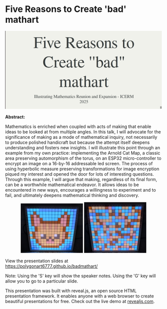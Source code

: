 <h1> Five Reasons to Create 'bad' mathart </h1>

![alt text](<pres-screenshot.png>)

<strong>Abstract:</strong> 
<p>
 Mathematics is enriched when coupled with acts of making that enable ideas to be looked at from multiple angles. In this talk, I will advocate for the significance of making as a mode of mathematical inquiry, not necessarily to produce polished handicraft but because the attempt itself deepens understanding and fosters new insights. I will illustrate this point through an example from my own practice: implementing the Arnold Cat Map, a classic area preserving automorphism of the torus, on an ESP32 micro-controller to encrypt an image on a 16-by-16 addressable led screen. The process of using hyperbolic measure preserving transformations for image encryption piqued my interest and opened the door for lots of interesting questions. Through this example, I will argue that making, regardless of its final form, can be a worthwhile mathematical endeavor. It allows ideas to be encountered in new ways, encourages a willingness to experiment and to fail, and ultimately deepens mathematical thinking and discovery.
</p>

<p align="center">
  <img src="led-cat.jpg" width="200">
  <img src="led-mixed-cat.jpg" width="200">
</p>

View the presentation slides at <a>https://polygonart6777.github.io/badmathart/ </a>

Note: Using the 'S' key will show the speaker notes.  Using the 'G' key will allow you to go to a particular slide.



This presentation was built with reveal.js, an open source HTML presentation framework. It enables anyone with a web browser to create beautiful presentations for free. Check out the live demo at [revealjs.com](https://revealjs.com/).


